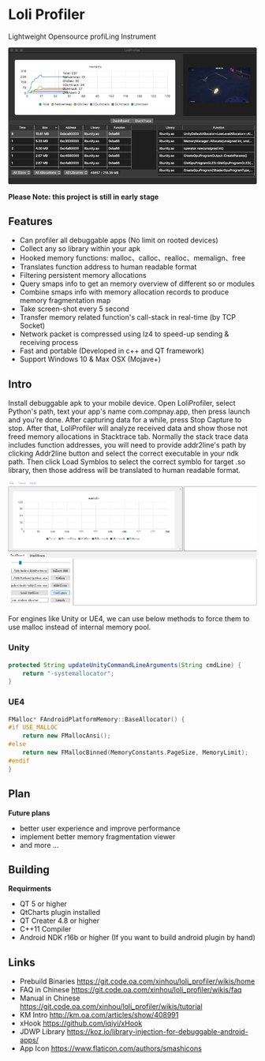 # Loli Profiler

Lightweight Opensource profiLing Instrument

![](res/images/macos.png)

**Please Note: this project is still in early stage**

## Features

- Can profiler all debuggable apps (No limit on rooted devices)
- Collect any so library within your apk
- Hooked memory functions: malloc、calloc、realloc、memalign、free
- Translates function address to human readable format
- Filtering persistent memory allocations
- Query smaps info to get an memory overview of different so or modules
- Combine smaps info with memory allocation records to produce memory fragmentation map
- Take screen-shot every 5 second
- Transfer memory related function's call-stack in real-time (by TCP Socket)
- Network packet is compressed using lz4 to speed-up sending & receiving process
- Fast and portable (Developed in c++ and QT framework)
- Support Windows 10 & Max OSX (Mojave+)

## Intro

Install debuggable apk to your mobile device. Open LoliProfiler, select Python's path, text your app's name com.compnay.app, then press launch and you're done. After capturing data for a while, press Stop Capture to stop. After that, LoliProfiler will analyze received data and show those not freed memory allocations in Stacktrace tab. Normally the stack trace data includes function addresses, you will need to provide addr2line's path by clicking Addr2line button and select the correct executable in your ndk path. Then click Load Symblos to select the correct symblo for target .so library, then those address will be translated to human readable format.

![](res/images/screenshot.gif)

For engines like Unity or UE4, we can use below methods to force them to use malloc instead of internal memory pool. 

### Unity

```java
protected String updateUnityCommandLineArguments(String cmdLine) {
    return "-systemallocator";
}
```

### UE4

```c++
FMalloc* FAndroidPlatformMemory::BaseAllocator() {
#if USE_MALLOC
    return new FMallocAnsi();
#else
    return new FMallocBinned(MemoryConstants.PageSize, MemoryLimit);
#endif
}
```

## Plan

**Future plans**

* better user experience and improve performance
* implement better memory fragmentation viewer 
* and more ... 

## Building

**Requirments**

* QT 5 or higher
* QtCharts plugin installed
* QT Creater 4.8 or higher
* C++11 Compiler
* Android NDK r16b or higher (If you want to build android plugin by hand)

## Links

* Prebuild Binaries https://git.code.oa.com/xinhou/loli_profiler/wikis/home
* FAQ in Chinese https://git.code.oa.com/xinhou/loli_profiler/wikis/faq
* Manual in Chinese https://git.code.oa.com/xinhou/loli_profiler/wikis/tutorial
* KM Intro http://km.oa.com/articles/show/408991
* xHook https://github.com/iqiyi/xHook
* JDWP Library https://koz.io/library-injection-for-debuggable-android-apps/
* App Icon https://www.flaticon.com/authors/smashicons

